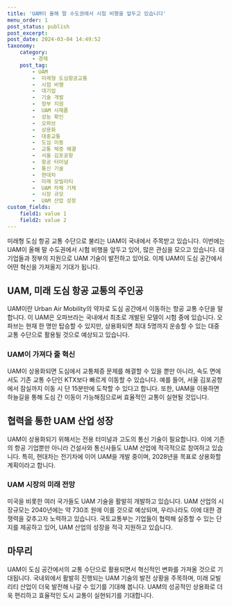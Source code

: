 ```yaml
---
title: 'UAM이 올해 말 수도권에서 시험 비행을 앞두고 있습니다'
menu_order: 1
post_status: publish
post_excerpt: 
post_date: 2024-03-04 14:49:52
taxonomy:
    category:
        - 경제
    post_tag:
        - UAM
        -  미래형 도심항공교통
        -  시험 비행
        -  대기업
        -  기술 개발
        -  정부 지원
        -  UAM 시제품
        -  성능 확인
        -  오파브
        -  상용화
        -  대중교통
        -  도심 이동
        -  교통 체증 해결
        -  서울 김포공항
        -  항공 터미널
        -  통신 기술
        -  현대차
        -  미래 모빌리티
        -  UAM 자체 기체
        -  시장 규모
        -  UAM 산업 성장
custom_fields:
    field1: value 1
    field2: value 2
---
```


미래형 도심 항공 교통 수단으로 불리는 UAM이 국내에서 주목받고 있습니다. 이번에는 UAM이 올해 말 수도권에서 시험 비행을 앞두고 있어, 많은 관심을 모으고 있습니다. 대기업들과 정부의 지원으로 UAM 기술이 발전하고 있어요. 이제 UAM이 도심 공간에서 어떤 혁신을 가져올지 기대가 됩니다.
## UAM, 미래 도심 항공 교통의 주인공
UAM이란 Urban Air Mobility의 약자로 도심 공간에서 이동하는 항공 교통 수단을 말합니다. 이 UAM은 오파브라는 국내에서 최초로 개발된 모델이 시험 중에 있습니다. 오파브는 현재 한 명만 탑승할 수 있지만, 상용화되면 최대 5명까지 운송할 수 있는 대중 교통 수단으로 활용될 것으로 예상되고 있습니다.
### UAM이 가져다 줄 혁신
UAM이 상용화되면 도심에서 교통체증 문제를 해결할 수 있을 뿐만 아니라, 속도 면에서도 기존 교통 수단인 KTX보다 빠르게 이동할 수 있습니다. 예를 들어, 서울 김포공항에서 잠실까지 이동 시 단 15분만에 도착할 수 있다고 합니다. 또한, UAM을 이용하면 하늘길을 통해 도심 간 이동이 가능해짐으로써 효율적인 교통이 실현될 것입니다.
## 협력을 통한 UAM 산업 성장
UAM이 상용화되기 위해서는 전용 터미널과 고도의 통신 기술이 필요합니다. 이에 기존의 항공 기업뿐만 아니라 건설사와 통신사들도 UAM 산업에 적극적으로 참여하고 있습니다. 특히, 현대차는 전기차에 이어 UAM을 개발 중이며, 2028년을 목표로 상용화할 계획이라고 합니다.
### UAM 시장의 미래 전망
미국을 비롯한 여러 국가들도 UAM 기술을 활발히 개발하고 있습니다. UAM 산업의 시장규모는 2040년에는 약 730조 원에 이를 것으로 예상되며, 우리나라도 이에 대한 경쟁력을 갖추고자 노력하고 있습니다. 국토교통부는 기업들이 협력해 실증할 수 있는 단지를 제공하고 있어, UAM 산업의 성장을 적극 지원하고 있습니다.
## 마무리
UAM이 도심 공간에서의 교통 수단으로 활용되면서 혁신적인 변화를 가져올 것으로 기대됩니다. 국내외에서 활발히 진행되는 UAM 기술의 발전 상황을 주목하며, 미래 모빌리티 산업이 더욱 발전해 나갈 수 있기를 기대해 봅니다. UAM의 성공적인 상용화로 더욱 편리하고 효율적인 도시 교통이 실현되기를 기대합니다.
